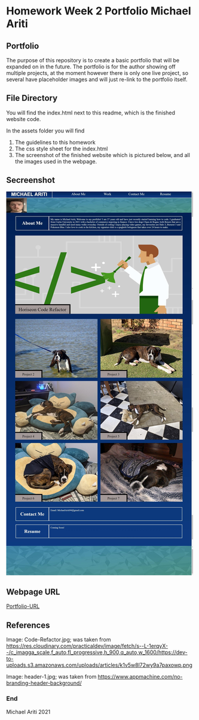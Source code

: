 # Homework Week 2 Portfolio Michael Ariti

## Portfolio

The purpose of this repository is to create a basic portfolio that will be expanded on in the future. The portfolio is for the author showing off multiple projects, at the moment however there is only one live project, so several have placeholder images and will just re-link to the portfolio itself.

## File Directory

You will find the index.html next to this readme, which is the finished website code.

In the assets folder you will find 
1. The guidelines to this homework
2. The css style sheet for the index.html
3. The screenshot of the finished website which is pictured below, and all the images used in the webpage.

## Secreenshot

![Webpage-Screenshot](./assets/images/Portfolio-Screenshot.jpeg)

## Webpage URL
[Portfolio-URL](https://michaelfellas.github.io/Portfolio/)

## References

Image: Code-Refactor.jpg; was taken from https://res.cloudinary.com/practicaldev/image/fetch/s--L-1erqyX--/c_imagga_scale,f_auto,fl_progressive,h_900,q_auto,w_1600/https://dev-to-uploads.s3.amazonaws.com/uploads/articles/k1v5w8l72wy9a7paxowp.png

Image: header-1.jpg; was taken from https://www.appmachine.com/no-branding-header-background/

### End

Michael Ariti 2021






